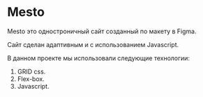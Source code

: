 # Mesto

Mesto это одностроничный сайт созданный по макету в Figma.

Сайт сделан адаптивным и с использованием Javascript.

В данном проекте мы использовали следующие технологии:

1. GRID css.
2. Flex-box.
3. Javascript.
